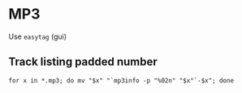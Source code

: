 # MP3

Use `easytag` (gui)

## Track listing padded number

    for x in *.mp3; do mv "$x" "`mp3info -p "%02n" "$x"`-$x"; done
